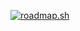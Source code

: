 <a href="https://roadmap.sh"><img src="https://api.roadmap.sh/v1-badge/tall/651effa9c80c02e99da33040?variant=dark&roadmaps=full-stack%2Candroid%2Ctypescript%2Cpython" alt="roadmap.sh"/></a>
